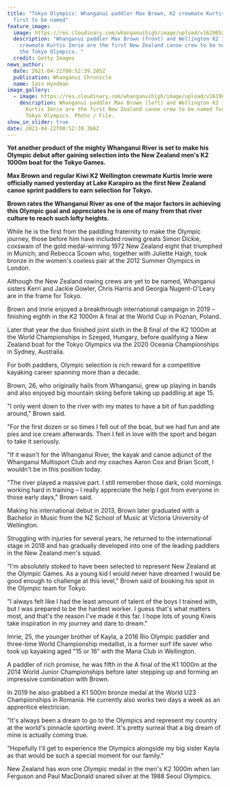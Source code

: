 ```yaml
---
title: "Tokyo Olympics: Whanganui paddler Max Brown, K2 crewmate Kurtis Imrie
  first to be named"
feature_image:
  image: https://res.cloudinary.com/whanganuihigh/image/upload/v1619052976/News/Max_Brown_chron22.4.21.jpg
  description: "Whanganui paddler Max Brown (front) and Wellington K2 1000m
    crewmate Kurtis Imrie are the first New Zealand canoe crew to be named for
    the Tokyo Olympics. "
  credit: Getty Images
news_author:
  date: 2021-04-22T00:52:39.285Z
  publication: Whanganui Chronicle
  name: Iain Hyndman
image_gallery:
  - image: https://res.cloudinary.com/whanganuihigh/image/upload/v1619053072/News/max_brown.jpg
    description: Whanganui paddler Max Brown (left) and Wellington K2 1000m crewmate
      Kurtis Imrie are the first New Zealand canoe crew to be named for the
      Tokyo Olympics. Photo / File.
show_in_slider: true
date: 2021-04-22T00:52:39.366Z
---
```

**Yet another product of the mighty Whanganui River is set to make his Olympic debut after gaining selection into the New Zealand men's K2 1000m boat for the Tokyo Games.**


**Max Brown and regular Kiwi K2 Wellington crewmate Kurtis Imrie were officially named yesterday at Lake Karapiro as the first New Zealand canoe sprint paddlers to earn selection for Tokyo.**

**Brown rates the Whanganui River as one of the major factors in achieving this Olympic goal and appreciates he is one of many from that river culture to reach such lofty heights.**


While he is the first from the paddling fraternity to make the Olympic journey, those before him have included rowing greats Simon Dickie, coxswain of the gold medal-winning 1972 New Zealand eight that triumphed in Munich; and Rebecca Scown who, together with Juliette Haigh, took bronze in the women's coxless pair at the 2012 Summer Olympics in London.


Although the New Zealand rowing crews are yet to be named, Whanganui sisters Kerri and Jackie Gowler, Chris Harris and Georgia Nugent-O'Leary are in the frame for Tokyo.


Brown and Imrie enjoyed a breakthrough international campaign in 2019 – finishing eighth in the K2 1000m A final at the World Cup in Poznan, Poland.


Later that year the duo finished joint sixth in the B final of the K2 1000m at the World Championships in Szeged, Hungary, before qualifying a New Zealand boat for the Tokyo Olympics via the 2020 Oceania Championships in Sydney, Australia.


For both paddlers, Olympic selection is rich reward for a competitive kayaking career spanning more than a decade.


Brown, 26, who originally hails from Whanganui, grew up playing in bands and also enjoyed big mountain skiing before taking up paddling at age 15.


"I only went down to the river with my mates to have a bit of fun paddling around," Brown said.


"For the first dozen or so times I fell out of the boat, but we had fun and ate pies and ice cream afterwards. Then I fell in love with the sport and began to take it seriously.


"If it wasn't for the Whanganui River, the kayak and canoe adjunct of the Whanganui Multisport Club and my coaches Aaron Cox and Brian Scott, I wouldn't be in this position today.

"The river played a massive part. I still remember those dark, cold mornings working hard in training – I really appreciate the help I got from everyone in those early days," Brown said.


Making his international debut in 2013, Brown later graduated with a Bachelor in Music from the NZ School of Music at Victoria University of Wellington.


Struggling with injuries for several years, he returned to the international stage in 2018 and has gradually developed into one of the leading paddlers in the New Zealand men's squad.


"I'm absolutely stoked to have been selected to represent New Zealand at the Olympic Games. As a young kid I would never have dreamed I would be good enough to challenge at this level," Brown said of booking his spot in the Olympic team for Tokyo.


"I always felt like I had the least amount of talent of the boys I trained with, but I was prepared to be the hardest worker. I guess that's what matters most, and that's the reason I've made it this far. I hope lots of young Kiwis take inspiration in my journey and dare to dream."

Imrie, 25, the younger brother of Kayla, a 2016 Rio Olympic paddler and three-time World Championship medallist, is a former surf life saver who took up kayaking aged "15 or 16" with the Mana Club in Wellington.


A paddler of rich promise, he was fifth in the A final of the K1 1000m at the 2014 World Junior Championships before later stepping up and forming an impressive combination with Brown.


In 2019 he also grabbed a K1 500m bronze medal at the World U23 Championships in Romania. He currently also works two days a week as an apprentice electrician.


"It's always been a dream to go to the Olympics and represent my country at the world's pinnacle sporting event. It's pretty surreal that a big dream of mine is actually coming true.


"Hopefully I'll get to experience the Olympics alongside my big sister Kayla as that would be such a special moment for our family."


New Zealand has won one Olympic medal in the men's K2 1000m when Ian Ferguson and Paul MacDonald snared silver at the 1988 Seoul Olympics.
